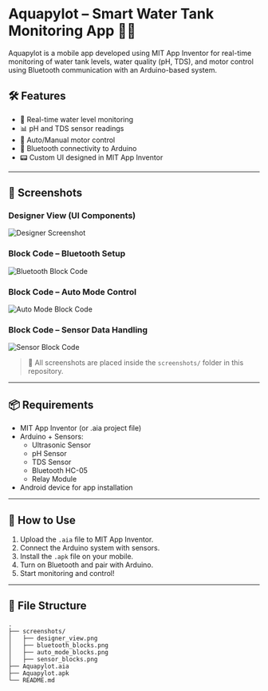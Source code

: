 # Aquapylot – Smart Water Tank Monitoring App 🚰📲

Aquapylot is a mobile app developed using MIT App Inventor for real-time monitoring of water tank levels, water quality (pH, TDS), and motor control using Bluetooth communication with an Arduino-based system.

## 🛠️ Features

- 🚰 Real-time water level monitoring
- 📊 pH and TDS sensor readings
- 🧠 Auto/Manual motor control
- 📲 Bluetooth connectivity to Arduino
- 📟 Custom UI designed in MIT App Inventor

---

## 📸 Screenshots

### Designer View (UI Components)
![Designer Screenshot](screenshots/designer_view.png)

### Block Code – Bluetooth Setup
![Bluetooth Block Code](screenshots/bluetooth_blocks.png)

### Block Code – Auto Mode Control
![Auto Mode Block Code](screenshots/auto_mode_blocks.png)

### Block Code – Sensor Data Handling
![Sensor Block Code](screenshots/sensor_blocks.png)

> 📁 All screenshots are placed inside the `screenshots/` folder in this repository.

---

## 📦 Requirements

- MIT App Inventor (or .aia project file)
- Arduino + Sensors:
  - Ultrasonic Sensor
  - pH Sensor
  - TDS Sensor
  - Bluetooth HC-05
  - Relay Module
- Android device for app installation

---

## 🚀 How to Use

1. Upload the `.aia` file to MIT App Inventor.
2. Connect the Arduino system with sensors.
3. Install the `.apk` file on your mobile.
4. Turn on Bluetooth and pair with Arduino.
5. Start monitoring and control!

---

## 📂 File Structure

```plaintext
.
├── screenshots/
│   ├── designer_view.png
│   ├── bluetooth_blocks.png
│   ├── auto_mode_blocks.png
│   ├── sensor_blocks.png
├── Aquapylot.aia
├── Aquapylot.apk
└── README.md

